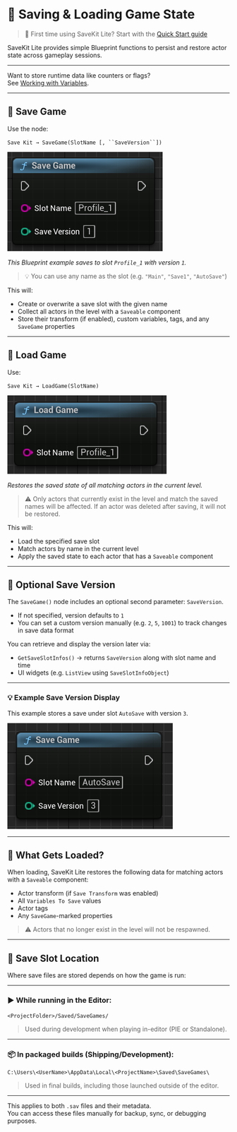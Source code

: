 # 💾 Saving & Loading Game State

> 🧭 First time using SaveKit Lite? Start with the [Quick Start guide](quick-start.md)

SaveKit Lite provides simple Blueprint functions to persist and restore actor state across gameplay sessions.

---

Want to store runtime data like counters or flags?  
See [Working with Variables](variables.md).

---

## 🔘 Save Game

Use the node:

```
Save Kit → SaveGame(SlotName [, ``SaveVersion``])
```

![Save Game node example](images/SaveGame1.png)

*This Blueprint example saves to slot `Profile_1` with version `1`.*

> 💡 You can use any name as the slot (e.g. `"Main"`, `"Save1"`, `"AutoSave"`)

This will:

- Create or overwrite a save slot with the given name
- Collect all actors in the level with a `Saveable` component
- Store their transform (if enabled), custom variables, tags, and any `SaveGame` properties

---

## 🔁 Load Game

Use:

```
Save Kit → LoadGame(SlotName)
```

![Load Game node example](images/LoadGame.png)

*Restores the saved state of all matching actors in the current level.*

> ⚠️ Only actors that currently exist in the level and match the saved names will be affected. If an actor was deleted after saving, it will not be restored.

This will:

- Load the specified save slot
- Match actors by name in the current level
- Apply the saved state to each actor that has a `Saveable` component

---

## 🔢 Optional Save Version

The `SaveGame()` node includes an optional second parameter: ```SaveVersion```.

- If not specified, version defaults to `1`
- You can set a custom version manually (e.g. `2`, `5`, `1001`) to track changes in save data format

You can retrieve and display the version later via:

- `GetSaveSlotInfos()` → returns ```SaveVersion``` along with slot name and time
- UI widgets (e.g. `ListView` using `SaveSlotInfoObject`)

---

### 💡 Example Save Version Display

This example stores a save under slot `AutoSave` with version `3`.

![Save Game with version 3](images/SaveGame2.png)


---

## 🧠 What Gets Loaded?

When loading, SaveKit Lite restores the following data for matching actors with a `Saveable` component:

- Actor transform (if `Save Transform` was enabled)
- All `Variables To Save` values
- Actor tags
- Any `SaveGame`-marked properties

> ⚠️ Actors that no longer exist in the level will not be respawned.

---

## 📁 Save Slot Location

Where save files are stored depends on how the game is run:

---

### ▶️ While running in the Editor:
```
<ProjectFolder>/Saved/SaveGames/
```
> Used during development when playing in-editor (PIE or Standalone).

---

### 📦 In packaged builds (Shipping/Development):
```
C:\Users\<UserName>\AppData\Local\<ProjectName>\Saved\SaveGames\
```
> Used in final builds, including those launched outside of the editor.

---

This applies to both `.sav` files and their metadata.  
You can access these files manually for backup, sync, or debugging purposes.